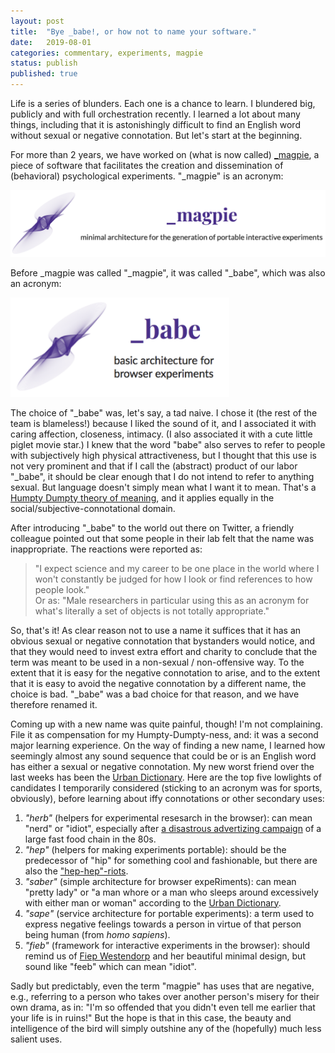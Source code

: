 ```yaml
---		
layout: post		
title:  "Bye _babe!, or how not to name your software."		
date:   2019-08-01		
categories: commentary, experiments, magpie
status: publish
published: true
---
```

 
Life is a series of blunders. Each one is a chance to learn. I blundered big, publicly and with full orchestration recently. I learned a lot about many things, including that it is astonishingly difficult to find an English word without sexual or negative connotation. But let's start at the beginning.
 
For more than 2 years, we have worked on (what is now called) [_magpie](https://magpie-ea.github.io/magpie-site/index.html), a piece of software that facilitates the creation and dissemination of (behavioral) psychological experiments. "_magpie" is an acronym:
 
<img src="/mfpics/magpie_logo.png" alt="magpie_logo">
 
Before _magpie was called "_magpie", it was called "_babe", which was also an acronym: 
 
<img src="/mfpics/babe_logo.png" alt="babe_logo" width="350">
 
The choice of "_babe" was, let's say, a tad naive. I chose it (the rest of the team is blameless!) because I liked the sound of it, and I associated it with caring affection, closeness, intimacy. (I also associated it with a cute little piglet movie star.) I knew that the word "babe" also serves to refer to people with subjectively high physical attractiveness, but I thought that this use is not very prominent and that if I call the (abstract) product of our labor "_babe", it should be clear enough that I do not intend to refer to anything sexual. But language doesn't simply mean what I want it to mean. That's a [Humpty Dumpty theory of meaning](https://johnmacfarlane.net/135/humpty.html), and it applies equally in the social/subjective-connotational domain.
 
After introducing "_babe" to the world out there on Twitter, a friendly colleague pointed out that some people in their lab felt that the name was inappropriate. The reactions were reported as: 
> "I expect science and my career to be one place in the world where I won't constantly be judged for how I look or find references to how people look."  
Or as: 
> "Male researchers in particular using this as an acronym for what's literally a set of objects is not totally appropriate."
 
So, that's it! As clear reason not to use a name it suffices that it has an obvious sexual or negative connotation that bystanders would notice, and that they would need to invest extra effort and charity to conclude that the term was meant to be used in a non-sexual / non-offensive way. To the extent that it is easy for the negative connotation to arise, and to the extent that it is easy to avoid the negative connotation by a different name, the choice is bad. "_babe" was a bad choice for that reason, and we have therefore renamed it.
 
Coming up with a new name was quite painful, though! I'm not complaining. File it as compensation for my Humpty-Dumpty-ness, and: it was a second major learning experience. On the way of finding a new name, I learned how seemingly almost any sound sequence that could be or is an English word has either a sexual or negative connotation. My new worst friend over the last weeks has been the [Urban Dictionary](https://www.urbandictionary.com). Here are the top five lowlights of candidates I temporarily considered (sticking to an acronym was for sports, obviously), before learning about iffy connotations or other secondary uses:
 
1. *"herb"* (helpers for experimental resesarch in the browser): can mean "nerd" or "idiot", especially after [a disastrous advertizing campaign](https://www.youtube.com/watch?v=5oE5dkTanms) of a large fast food chain in the 80s.
2. *"hep"* (helpers for making experiments portable): should be the predecessor of "hip" for something cool and fashionable, but there are also the ["hep-hep"-riots](https://en.wikipedia.org/wiki/Hep-Hep_riots).  
3. *"saber"* (simple architecture for browser expeRiments): can mean "pretty lady" or "a man whore or a man who sleeps around excessively with either man or woman" according to the [Urban Dictionary](https://www.urbandictionary.com/define.php?term=Saber).
4. *"sape"* (service architecture for portable experiments): a term used to express negative feelings towards a person in virtue of that person being human (from *homo sapiens*).
5. *"fieb"* (framework for interactive experiments in the browser): should remind us of [Fiep Westendorp](https://en.wikipedia.org/wiki/Fiep_Westendorp) and her beautiful minimal design, but sound like "feeb" which can mean "idiot".
 
Sadly but predictably, even the term "magpie" has uses that are negative, e.g., referring to a person who takes over another person's misery for their own drama, as in: "I'm so offended that you didn't even tell me earlier that your life is in ruins!" But the hope is that in this case, the beauty and intelligence of the bird will simply outshine any of the (hopefully) much less salient uses.
 
